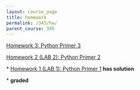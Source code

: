```yaml
---
layout: course_page
title: homework
permalink: /345/hw/
parent_course: 345
---
```


[Homework 3: Python Primer 3](/345/hw3) 

[Homework 2 (LAB 2): Python Primer 2](/345/lab2) 

\*  [Homework 1 (LAB 1): Python Primer 1](/345/lab1/) **has solution**


\* **graded**
